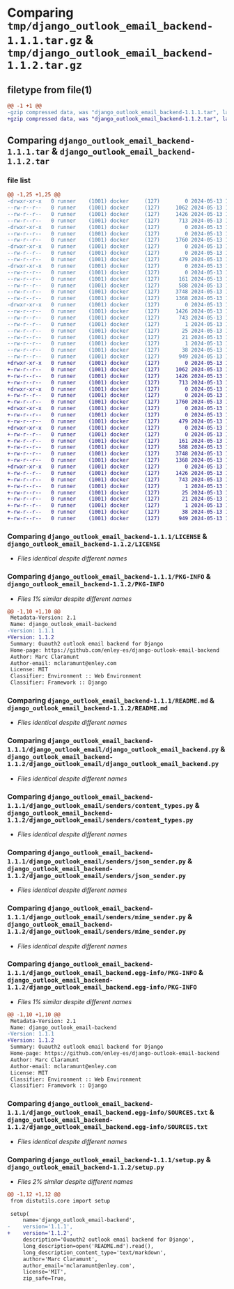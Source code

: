 # Comparing `tmp/django_outlook_email_backend-1.1.1.tar.gz` & `tmp/django_outlook_email_backend-1.1.2.tar.gz`

## filetype from file(1)

```diff
@@ -1 +1 @@
-gzip compressed data, was "django_outlook_email_backend-1.1.1.tar", last modified: Mon May 13 12:26:59 2024, max compression
+gzip compressed data, was "django_outlook_email_backend-1.1.2.tar", last modified: Mon May 13 12:31:19 2024, max compression
```

## Comparing `django_outlook_email_backend-1.1.1.tar` & `django_outlook_email_backend-1.1.2.tar`

### file list

```diff
@@ -1,25 +1,25 @@
-drwxr-xr-x   0 runner    (1001) docker     (127)        0 2024-05-13 12:26:59.650758 django_outlook_email_backend-1.1.1/
--rw-r--r--   0 runner    (1001) docker     (127)     1062 2024-05-13 12:26:55.000000 django_outlook_email_backend-1.1.1/LICENSE
--rw-r--r--   0 runner    (1001) docker     (127)     1426 2024-05-13 12:26:59.650758 django_outlook_email_backend-1.1.1/PKG-INFO
--rw-r--r--   0 runner    (1001) docker     (127)      713 2024-05-13 12:26:55.000000 django_outlook_email_backend-1.1.1/README.md
-drwxr-xr-x   0 runner    (1001) docker     (127)        0 2024-05-13 12:26:59.646758 django_outlook_email_backend-1.1.1/django_outlook_email/
--rw-r--r--   0 runner    (1001) docker     (127)        0 2024-05-13 12:26:55.000000 django_outlook_email_backend-1.1.1/django_outlook_email/__init__.py
--rw-r--r--   0 runner    (1001) docker     (127)     1760 2024-05-13 12:26:55.000000 django_outlook_email_backend-1.1.1/django_outlook_email/django_outlook_email_backend.py
-drwxr-xr-x   0 runner    (1001) docker     (127)        0 2024-05-13 12:26:59.646758 django_outlook_email_backend-1.1.1/django_outlook_email/exceptions/
--rw-r--r--   0 runner    (1001) docker     (127)        0 2024-05-13 12:26:55.000000 django_outlook_email_backend-1.1.1/django_outlook_email/exceptions/__init__.py
--rw-r--r--   0 runner    (1001) docker     (127)      479 2024-05-13 12:26:55.000000 django_outlook_email_backend-1.1.1/django_outlook_email/exceptions/microsoft_graph_exceptions.py
-drwxr-xr-x   0 runner    (1001) docker     (127)        0 2024-05-13 12:26:59.646758 django_outlook_email_backend-1.1.1/django_outlook_email/senders/
--rw-r--r--   0 runner    (1001) docker     (127)        0 2024-05-13 12:26:55.000000 django_outlook_email_backend-1.1.1/django_outlook_email/senders/__init__.py
--rw-r--r--   0 runner    (1001) docker     (127)      161 2024-05-13 12:26:55.000000 django_outlook_email_backend-1.1.1/django_outlook_email/senders/base_sender.py
--rw-r--r--   0 runner    (1001) docker     (127)      588 2024-05-13 12:26:55.000000 django_outlook_email_backend-1.1.1/django_outlook_email/senders/content_types.py
--rw-r--r--   0 runner    (1001) docker     (127)     3748 2024-05-13 12:26:55.000000 django_outlook_email_backend-1.1.1/django_outlook_email/senders/json_sender.py
--rw-r--r--   0 runner    (1001) docker     (127)     1368 2024-05-13 12:26:55.000000 django_outlook_email_backend-1.1.1/django_outlook_email/senders/mime_sender.py
-drwxr-xr-x   0 runner    (1001) docker     (127)        0 2024-05-13 12:26:59.650758 django_outlook_email_backend-1.1.1/django_outlook_email_backend.egg-info/
--rw-r--r--   0 runner    (1001) docker     (127)     1426 2024-05-13 12:26:59.000000 django_outlook_email_backend-1.1.1/django_outlook_email_backend.egg-info/PKG-INFO
--rw-r--r--   0 runner    (1001) docker     (127)      743 2024-05-13 12:26:59.000000 django_outlook_email_backend-1.1.1/django_outlook_email_backend.egg-info/SOURCES.txt
--rw-r--r--   0 runner    (1001) docker     (127)        1 2024-05-13 12:26:59.000000 django_outlook_email_backend-1.1.1/django_outlook_email_backend.egg-info/dependency_links.txt
--rw-r--r--   0 runner    (1001) docker     (127)       25 2024-05-13 12:26:59.000000 django_outlook_email_backend-1.1.1/django_outlook_email_backend.egg-info/requires.txt
--rw-r--r--   0 runner    (1001) docker     (127)       21 2024-05-13 12:26:59.000000 django_outlook_email_backend-1.1.1/django_outlook_email_backend.egg-info/top_level.txt
--rw-r--r--   0 runner    (1001) docker     (127)        1 2024-05-13 12:26:59.000000 django_outlook_email_backend-1.1.1/django_outlook_email_backend.egg-info/zip-safe
--rw-r--r--   0 runner    (1001) docker     (127)       38 2024-05-13 12:26:59.650758 django_outlook_email_backend-1.1.1/setup.cfg
--rw-r--r--   0 runner    (1001) docker     (127)      949 2024-05-13 12:26:55.000000 django_outlook_email_backend-1.1.1/setup.py
+drwxr-xr-x   0 runner    (1001) docker     (127)        0 2024-05-13 12:31:19.573675 django_outlook_email_backend-1.1.2/
+-rw-r--r--   0 runner    (1001) docker     (127)     1062 2024-05-13 12:31:14.000000 django_outlook_email_backend-1.1.2/LICENSE
+-rw-r--r--   0 runner    (1001) docker     (127)     1426 2024-05-13 12:31:19.573675 django_outlook_email_backend-1.1.2/PKG-INFO
+-rw-r--r--   0 runner    (1001) docker     (127)      713 2024-05-13 12:31:14.000000 django_outlook_email_backend-1.1.2/README.md
+drwxr-xr-x   0 runner    (1001) docker     (127)        0 2024-05-13 12:31:19.573675 django_outlook_email_backend-1.1.2/django_outlook_email/
+-rw-r--r--   0 runner    (1001) docker     (127)        0 2024-05-13 12:31:14.000000 django_outlook_email_backend-1.1.2/django_outlook_email/__init__.py
+-rw-r--r--   0 runner    (1001) docker     (127)     1760 2024-05-13 12:31:14.000000 django_outlook_email_backend-1.1.2/django_outlook_email/django_outlook_email_backend.py
+drwxr-xr-x   0 runner    (1001) docker     (127)        0 2024-05-13 12:31:19.573675 django_outlook_email_backend-1.1.2/django_outlook_email/exceptions/
+-rw-r--r--   0 runner    (1001) docker     (127)        0 2024-05-13 12:31:14.000000 django_outlook_email_backend-1.1.2/django_outlook_email/exceptions/__init__.py
+-rw-r--r--   0 runner    (1001) docker     (127)      479 2024-05-13 12:31:14.000000 django_outlook_email_backend-1.1.2/django_outlook_email/exceptions/microsoft_graph_exceptions.py
+drwxr-xr-x   0 runner    (1001) docker     (127)        0 2024-05-13 12:31:19.573675 django_outlook_email_backend-1.1.2/django_outlook_email/senders/
+-rw-r--r--   0 runner    (1001) docker     (127)        0 2024-05-13 12:31:14.000000 django_outlook_email_backend-1.1.2/django_outlook_email/senders/__init__.py
+-rw-r--r--   0 runner    (1001) docker     (127)      161 2024-05-13 12:31:14.000000 django_outlook_email_backend-1.1.2/django_outlook_email/senders/base_sender.py
+-rw-r--r--   0 runner    (1001) docker     (127)      588 2024-05-13 12:31:14.000000 django_outlook_email_backend-1.1.2/django_outlook_email/senders/content_types.py
+-rw-r--r--   0 runner    (1001) docker     (127)     3748 2024-05-13 12:31:14.000000 django_outlook_email_backend-1.1.2/django_outlook_email/senders/json_sender.py
+-rw-r--r--   0 runner    (1001) docker     (127)     1368 2024-05-13 12:31:14.000000 django_outlook_email_backend-1.1.2/django_outlook_email/senders/mime_sender.py
+drwxr-xr-x   0 runner    (1001) docker     (127)        0 2024-05-13 12:31:19.573675 django_outlook_email_backend-1.1.2/django_outlook_email_backend.egg-info/
+-rw-r--r--   0 runner    (1001) docker     (127)     1426 2024-05-13 12:31:19.000000 django_outlook_email_backend-1.1.2/django_outlook_email_backend.egg-info/PKG-INFO
+-rw-r--r--   0 runner    (1001) docker     (127)      743 2024-05-13 12:31:19.000000 django_outlook_email_backend-1.1.2/django_outlook_email_backend.egg-info/SOURCES.txt
+-rw-r--r--   0 runner    (1001) docker     (127)        1 2024-05-13 12:31:19.000000 django_outlook_email_backend-1.1.2/django_outlook_email_backend.egg-info/dependency_links.txt
+-rw-r--r--   0 runner    (1001) docker     (127)       25 2024-05-13 12:31:19.000000 django_outlook_email_backend-1.1.2/django_outlook_email_backend.egg-info/requires.txt
+-rw-r--r--   0 runner    (1001) docker     (127)       21 2024-05-13 12:31:19.000000 django_outlook_email_backend-1.1.2/django_outlook_email_backend.egg-info/top_level.txt
+-rw-r--r--   0 runner    (1001) docker     (127)        1 2024-05-13 12:31:19.000000 django_outlook_email_backend-1.1.2/django_outlook_email_backend.egg-info/zip-safe
+-rw-r--r--   0 runner    (1001) docker     (127)       38 2024-05-13 12:31:19.573675 django_outlook_email_backend-1.1.2/setup.cfg
+-rw-r--r--   0 runner    (1001) docker     (127)      949 2024-05-13 12:31:14.000000 django_outlook_email_backend-1.1.2/setup.py
```

### Comparing `django_outlook_email_backend-1.1.1/LICENSE` & `django_outlook_email_backend-1.1.2/LICENSE`

 * *Files identical despite different names*

### Comparing `django_outlook_email_backend-1.1.1/PKG-INFO` & `django_outlook_email_backend-1.1.2/PKG-INFO`

 * *Files 1% similar despite different names*

```diff
@@ -1,10 +1,10 @@
 Metadata-Version: 2.1
 Name: django_outlook_email-backend
-Version: 1.1.1
+Version: 1.1.2
 Summary: Ouauth2 outlook email backend for Django
 Home-page: https://github.com/enley-es/django-outlook-email-backend
 Author: Marc Claramunt
 Author-email: mclaramunt@enley.com
 License: MIT
 Classifier: Environment :: Web Environment
 Classifier: Framework :: Django
```

### Comparing `django_outlook_email_backend-1.1.1/README.md` & `django_outlook_email_backend-1.1.2/README.md`

 * *Files identical despite different names*

### Comparing `django_outlook_email_backend-1.1.1/django_outlook_email/django_outlook_email_backend.py` & `django_outlook_email_backend-1.1.2/django_outlook_email/django_outlook_email_backend.py`

 * *Files identical despite different names*

### Comparing `django_outlook_email_backend-1.1.1/django_outlook_email/senders/content_types.py` & `django_outlook_email_backend-1.1.2/django_outlook_email/senders/content_types.py`

 * *Files identical despite different names*

### Comparing `django_outlook_email_backend-1.1.1/django_outlook_email/senders/json_sender.py` & `django_outlook_email_backend-1.1.2/django_outlook_email/senders/json_sender.py`

 * *Files identical despite different names*

### Comparing `django_outlook_email_backend-1.1.1/django_outlook_email/senders/mime_sender.py` & `django_outlook_email_backend-1.1.2/django_outlook_email/senders/mime_sender.py`

 * *Files identical despite different names*

### Comparing `django_outlook_email_backend-1.1.1/django_outlook_email_backend.egg-info/PKG-INFO` & `django_outlook_email_backend-1.1.2/django_outlook_email_backend.egg-info/PKG-INFO`

 * *Files 1% similar despite different names*

```diff
@@ -1,10 +1,10 @@
 Metadata-Version: 2.1
 Name: django_outlook_email-backend
-Version: 1.1.1
+Version: 1.1.2
 Summary: Ouauth2 outlook email backend for Django
 Home-page: https://github.com/enley-es/django-outlook-email-backend
 Author: Marc Claramunt
 Author-email: mclaramunt@enley.com
 License: MIT
 Classifier: Environment :: Web Environment
 Classifier: Framework :: Django
```

### Comparing `django_outlook_email_backend-1.1.1/django_outlook_email_backend.egg-info/SOURCES.txt` & `django_outlook_email_backend-1.1.2/django_outlook_email_backend.egg-info/SOURCES.txt`

 * *Files identical despite different names*

### Comparing `django_outlook_email_backend-1.1.1/setup.py` & `django_outlook_email_backend-1.1.2/setup.py`

 * *Files 2% similar despite different names*

```diff
@@ -1,12 +1,12 @@
 from distutils.core import setup
 
 setup(
     name='django_outlook_email-backend',
-    version='1.1.1',
+    version='1.1.2',
     description='Ouauth2 outlook email backend for Django',
     long_description=open('README.md').read(),
     long_description_content_type='text/markdown',
     author='Marc Claramunt',
     author_email='mclaramunt@enley.com',
     license='MIT',
     zip_safe=True,
```

